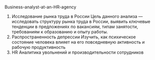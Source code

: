 Business-analyst-at-an-HR-agency

1. Исследование рынка труда в России	Цель данного анализа — исследовать структуру рынка труда в России, выявить ключевые тенденции в предложениях по вакансиям, типам занятости, требованиям к образованию и опыту работы.
2. Распространенность депрессии	Изучить, как психическое состояние человека влияет на его повседневную активность и рабочую продуктивность
3. HR Аналитика увольнений и производительности сотрудников

